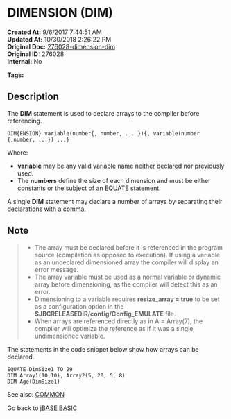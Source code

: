 # DIMENSION (DIM)

**Created At:** 9/6/2017 7:44:51 AM  
**Updated At:** 10/30/2018 2:26:22 PM  
**Original Doc:** [276028-dimension-dim](https://docs.jbase.com/36868-jbase-basic/276028-dimension-dim)  
**Original ID:** 276028  
**Internal:** No  

**Tags:**
<badge text='dimensioned array' vertical='middle' />

## Description

The **DIM** statement is used to declare arrays to the compiler before referencing.

```
DIM{ENSION} variable(number{, number, ... }){, variable(number {,number, ...}) ...}
```

Where:

- **variable** may be any valid variable name neither declared nor previously used.
- The **numbers** define the size of each dimension and must be either constants or the subject of an [EQUATE](./../equate) statement.

A single **DIM** statement may declare a number of arrays by separating their declarations with a comma.

## Note

> - The array must be declared before it is referenced in the program source (compilation as opposed to execution). If using a variable as an undeclared dimensioned array the compiler will display an error message.
> - The array variable must be used as a normal variable or dynamic array before dimensioning, as the compiler will detect this as an error.
> - Dimensioning to a variable requires **resize\_array = true** to be set as a configuration option in the **$JBCRELEASEDIR/config/Config\_EMULATE** file.
> - When arrays are referenced directly as in A = Array(7), the compiler will optimize the reference as if it was a single undimensioned variable.

The statements in the code snippet below show how arrays can be declared.

```
EQUATE DimSize1 TO 29
DIM Array1(10,10), Array2(5, 20, 5, 8)
DIM Age(DimSize1)
```

See also: [COMMON](./../common)

Go back to [jBASE BASIC](./../README.md)
